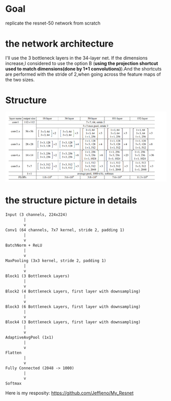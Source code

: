 # Goal
replicate  the resnet-50 network from scratch

# the network architecture
I'll use the 3 bottleneck layers in the 34-layer net.
If the dimensions increase,I considered to use the option B (**using the projection shortcut used to match dimensions(done by 1*1 convolutions)**).And the shortcuts are performed with the stride of 2,when going across the feature maps of  the two sizes.

# Structure
![alt text](image.png)

# the structure picture in details 
```plaintext
Input (3 channels, 224x224)
        |
        v
Conv1 (64 channels, 7x7 kernel, stride 2, padding 1)
        |
        v
BatchNorm + ReLU
        |
        v
MaxPooling (3x3 kernel, stride 2, padding 1)
        |
        v
Block1 (3 Bottleneck Layers)
        |
        v
Block2 (4 Bottleneck Layers, first layer with downsampling)
        |
        v
Block3 (6 Bottleneck Layers, first layer with downsampling)
        |
        v
Block4 (3 Bottleneck Layers, first layer with downsampling)
        |
        v
AdaptiveAvgPool (1x1)
        |
        v
Flatten
        |
        v
Fully Connected (2048 -> 1000)
        |
        v
Softmax
```

Here is my resposity:
https://github.com/Jeffjeno/My_Resnet